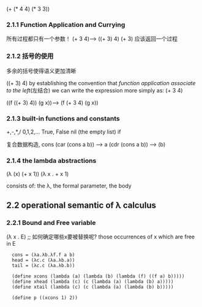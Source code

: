 

(+ (* 4 4) (* 3 3))

### 2.1.1 Function Application and Currying
所有过程都只有一个参数！
(+ 3 4)--> ((+ 3) 4)
(+ 3) 应该返回一个过程

### 2.1.2 括号的使用
多余的括号使得语义更加清晰

((+ 3) 4)
by establishing the convention that *function application associate to the left*(左结合)
we can write the expression more simply as: (+ 3 4)

((f ((+ 3) 4)) (g x))--> (f (+ 3 4) (g x))

### 2.1.3 built-in functions and constants
+,-,*,/
0,1,2,...
True, False
nil (the empty list)
if

复合数据构造, cons
(car (cons a b)) --> a
(cdr (cons a b)) --> (b)

### 2.1.4 the lambda abstractions 

(λ (x) (+ x 1))
(λ x . + x 1)

consists of: the λ, the formal parameter, the body

## 2.2 operational semantic of λ calculus
### 2.2.1 Bound and Free variable

(λ x . E) ;; 如何确定哪些x要被替换呢?
those occurrences of x which are free in E

      cons = (λa.λb.λf.f a b)
      head = (λc.c (λa.λb.a))
      tail = (λc.c (λa.λb.b))

      (define xcons (lambda (a) (lambda (b) (lambda (f) ((f a) b)))))		
      (define xhead (lambda (c) (c (lambda (a) (lambda (b) a)))))
      (define xtail (lambda (c) (c (lambda (a) (lambda (b) b)))))	

      (define p ((xcons 1) 2))




























